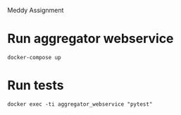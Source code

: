 Meddy Assignment

# Run aggregator webservice 
`docker-compose up`
# Run tests
`docker exec -ti aggregator_webservice "pytest"`